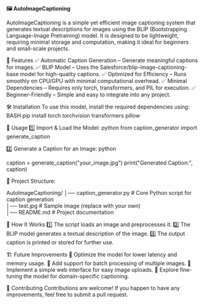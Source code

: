**🖼️ AutoImageCaptioning**

AutoImageCaptioning is a simple yet efficient image captioning system that generates textual descriptions for images using the BLIP (Bootstrapping Language-Image Pretraining) model. It is designed to be lightweight, requiring minimal storage and computation, making it ideal for beginners and small-scale projects.

🚀 Features
✅ Automatic Caption Generation – Generate meaningful captions for images.
✅ BLIP Model – Uses the Salesforce/blip-image-captioning-base model for high-quality captions.
✅ Optimized for Efficiency – Runs smoothly on CPU/GPU with minimal computational overhead.
✅ Minimal Dependencies – Requires only torch, transformers, and PIL for execution.
✅ Beginner-Friendly – Simple and easy to integrate into any project.

🛠️ Installation
To use this model, install the required dependencies using: BASH
pip install torch torchvision transformers pillow

📸 Usage
1️⃣ Import & Load the Model: python
from caption_generator import generate_caption

2️⃣ Generate a Caption for an Image: python

caption = generate_caption("your_image.jpg")
print("Generated Caption:", caption)

📂 Project Structure: 

AutoImageCaptioning/
│── caption_generator.py  # Core Python script for caption generation  
│── test.jpg              # Sample image (replace with your own)  
│── README.md             # Project documentation

🎯 How It Works
1️⃣ The script loads an image and preprocesses it.
2️⃣ The BLIP model generates a textual description of the image.
3️⃣ The output caption is printed or stored for further use.

🏗️ Future Improvements
🔹 Optimize the model for lower latency and memory usage.
🔹 Add support for batch processing of multiple images.
🔹 Implement a simple web interface for easy image uploads.
🔹 Explore fine-tuning the model for domain-specific captioning.

🤝 Contributing
Contributions are welcome! If you happen to have any improvements, feel free to submit a pull request.
